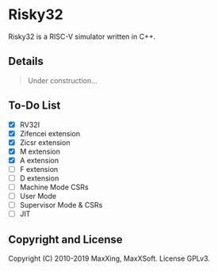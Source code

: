 # Risky32

Risky32 is a RISC-V simulator written in C++.

## Details

> Under construction...

## To-Do List

- [x] RV32I
- [x] Zifencei extension
- [x] Zicsr extension
- [x] M extension
- [x] A extension
- [ ] F extension
- [ ] D extension
- [ ] Machine Mode CSRs
- [ ] User Mode
- [ ] Supervisor Mode & CSRs
- [ ] JIT

## Copyright and License

Copyright (C) 2010-2019 MaxXing, MaxXSoft. License GPLv3.
